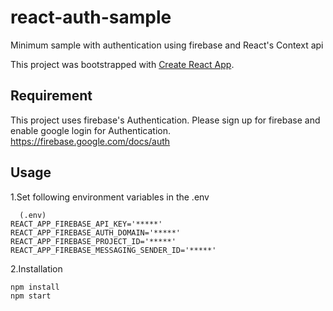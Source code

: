 # react-auth-sample
Minimum sample with authentication using firebase and React's Context api 

This project was bootstrapped with [Create React App](https://github.com/facebook/create-react-app).

## Requirement

This project uses firebase's Authentication. Please sign up for firebase and enable google login for Authentication.
https://firebase.google.com/docs/auth

## Usage

1.Set following environment variables in the .env
```
  (.env)
REACT_APP_FIREBASE_API_KEY='*****'
REACT_APP_FIREBASE_AUTH_DOMAIN='*****'
REACT_APP_FIREBASE_PROJECT_ID='*****'
REACT_APP_FIREBASE_MESSAGING_SENDER_ID='*****'
```

2.Installation
```
npm install
npm start
```
